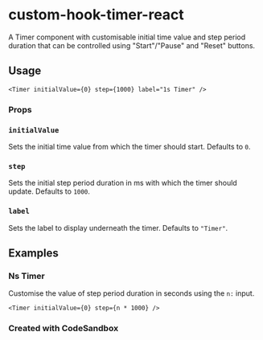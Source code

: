 # custom-hook-timer-react

A Timer component with customisable initial time value and step period duration that can be controlled using "Start"/"Pause" and "Reset" buttons.

## Usage

```
<Timer initialValue={0} step={1000} label="1s Timer" />
```

### Props

### `initialValue`
Sets the initial time value from which the timer should start.
Defaults to `0`.

### `step`
Sets the initial step period duration in ms with which the timer should update.
Defaults to `1000`.

### `label`
Sets the label to display underneath the timer.
Defaults to `"Timer"`.

## Examples

### Ns Timer
Customise the value of step period duration in seconds using the `n:` input.
```
<Timer initialValue={0} step={n * 1000} />
```

### Created with CodeSandbox
